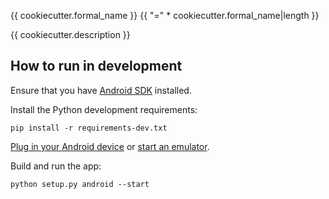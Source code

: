{{ cookiecutter.formal_name }}
{{ "=" * cookiecutter.formal_name|length }}

{{ cookiecutter.description }}

## How to run in development

Ensure that you have [Android SDK](https://developer.android.com/studio/index.html#downloads) installed.

Install the Python development requirements:

    pip install -r requirements-dev.txt

[Plug in your Android device](https://developer.android.com/training/basics/firstapp/running-app.html) or [start an emulator](https://developer.android.com/studio/run/emulator-commandline.html).

Build and run the app:

    python setup.py android --start
